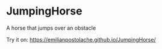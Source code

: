 # JumpingHorse
A horse that jumps over an obstacle

Try it on:
https://emilianpostolache.github.io/JumpingHorse/
